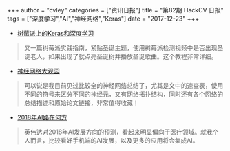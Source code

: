 +++
author = "cvley"
categories = ["资讯日报"]
title = "第82期 HackCV 日报"
tags = ["深度学习","AI","神经网络","Keras"]
date = "2017-12-23"
+++

- [树莓派上的Keras和深度学习](https://www.pyimagesearch.com/2017/12/18/keras-deep-learning-raspberry-pi/?from=hackcv&hmsr=hackcv.com&utm_medium=hackcv.com&utm_source=hackcv.com)

> 又一篇树莓派实践指南，紧贴圣诞主题，使用树莓派检测视频中是否出现圣诞老人，如果出现了就点亮圣诞树并播放圣诞歌曲。这个教程非常详细。

- [神经网络大观园](http://www.asimovinstitute.org/neural-network-zoo/?from=hackcv&hmsr=hackcv.com&utm_medium=hackcv.com&utm_source=hackcv.com)

> 可以说是我目前见过比较全的神经网络总结了，尤其是文中的速查表，使用不同的符号来区分不同的神经元，又有网络拓扑结构，同时还有各个网络的总结描述和原始论文链接，非常值得收藏！

- [2018年AI路在何方](https://blogs.nvidia.com/blog/2017/12/03/ai-headed-2018/?from=hackcv&hmsr=hackcv.com&utm_medium=hackcv.com&utm_source=hackcv.com)

> 英伟达对2018年AI发展方向的预测，看起来明显偏向于医疗领域。就我个人而言，比较看好手机端的AI发展，以及更多的应用将会集成AI。

